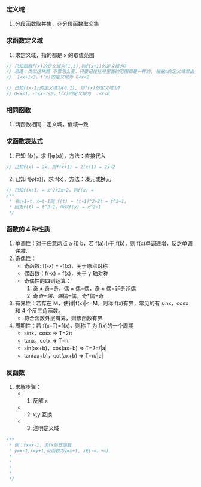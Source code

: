 ### 定义域

1. 分段函数取并集，非分段函数取交集

### 求函数定义域

1. 求定义域，指的都是 x 的取值范围

```js
// 已知函数f(x)的定义域为(1,3),则f(x+1)的定义域为?
// 思路：类似这种题 不管怎么变，只要记住括号里面的范围都是一样的, 根据x的定义域求出括号内的定义域
//  1<x+1<3，f(x)的定义域为 0<x<2

// 已知f(x-1)的定义域为(0,1), 则f(x)的定义域为?
// 0<x<1，-1<x-1<0，f(x)的定义域为  1<x<0
```

### 相同函数

1. 两函数相同：定义域，值域一致

### 求函数表达式

1. 已知 f(x)，求 f[φ(x)]，方法：直接代入

```js
// 已知f(x) = 2x，则f(x+1) = 2(x+1) = 2x+2
```

2. 已知 f[φ(x)]，求 f(x)，方法：凑元或换元

```js
// 已知f(x+1) = x^2+2x+2，则f(x) =
/**
 * 令x+1=t，x=t-1则 f(t) = (t-1)^2+2t = t^2+1，
 * 因为f(t) = t^2+1，所以f(x) = x^2+1
 */
```

### 函数的 4 种性质

1. 单调性：对于任意两点 a 和 b，若 f(a)小于 f(b)，则 f(x)单调递增，反之单调递减.
2. 奇偶性：
   - 奇函数: f(-x) = -f(x)，关于原点对称
   - 偶函数：f(-x) = f(x)，关于 y 轴对称
   - 奇偶性的四则运算：
     1. 奇 ± 奇=奇，偶 ± 偶=偶，奇 ± 偶=非奇非偶
     2. 奇*奇=偶，偶*偶=偶，奇\*偶=奇
3. 有界性：若存在 M，使得|f(x)|<=M，则称 f(x)有界，常见的有 sinx，cosx 和 4 个反三角函数。
   - 符合函数外层有界，则该函数有界
4. 周期性：若 f(x+T)=f(x)，则称 T 为 f(x)的一个周期
   - sinx，cosx => T=2π
   - tanx，cotx => T=π
   - sin(ax+b)，cos(ax+b) => T=2π/|a|
   - tan(ax+b)，cot(ax+b) => T=π/|a|

### 反函数

1. 求解步骤：
   - 1. 反解 x
   - 2. x,y 互换
   - 3. 注明定义域

```js
/**
 * 例：fx=x-1，求fx的反函数
 * y=x-1,x=y+1,反函数为y=x+1, x∈(-∞，+∞)
 *
 *
 *
 *
 */
```
